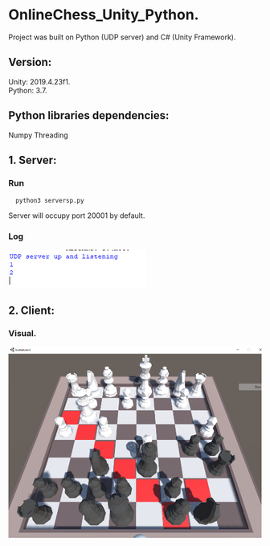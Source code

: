 # OnlineChess_Unity_Python. 
Project was built on Python (UDP server) and C# (Unity Framework).  
## Version:  
Unity: 2019.4.23f1.  
Python: 3.7.  
## Python libraries dependencies:  
Numpy Threading  

## 1. Server:
### Run
```
  python3 serversp.py
```
Server will occupy port 20001 by default.

### Log  

![Server log](https://github.com/anewday1999/OnlineChess_Unity_Python/blob/main/server_log.png)
## 2. Client:  
### Visual.  
![Visual](https://github.com/anewday1999/OnlineChess_Unity_Python/blob/main/visual.png)
